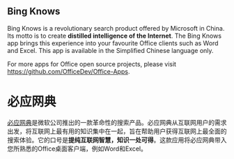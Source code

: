 ## Bing Knows
Bing Knows is a revolutionary search product offered by Microsoft in China. Its motto is to create **distilled intelligence of the Internet**. The Bing Knows app brings this experience into your favourite Office clients such as Word and Excel. This app is available in the Simplified Chinese language only.

For more apps for Office open source projects, please visit https://github.com/OfficeDev/Office-Apps.


# 必应网典
[必应网典](http://www.bing.com/knows)是微软公司推出的一款革命性的搜索产品。必应网典从互联网用户的需求出发，将互联网上最有用的知识集中在一起，旨在帮助用户获得互联网上最全面的搜索体验。它的口号是**提纯互联网智慧，知识一处可得**。这款应用将必应网典带入您所熟悉的Office桌面客户端，例如Word和Excel。